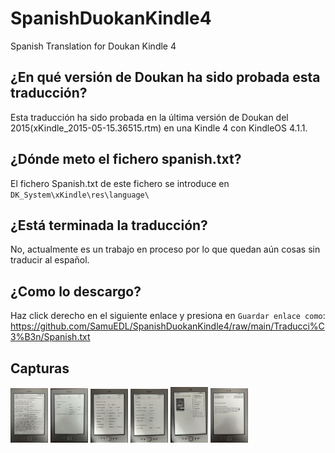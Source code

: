# SpanishDuokanKindle4
Spanish Translation for Doukan Kindle 4

## ¿En qué versión de Doukan ha sido probada esta traducción?

Esta traducción ha sido probada en la última versión de Doukan del 2015(xKindle_2015-05-15.36515.rtm) en una Kindle 4 con KindleOS 4.1.1.

## ¿Dónde meto el fichero spanish.txt?

El fichero Spanish.txt de este fichero se introduce en ` DK_System\xKindle\res\language\`

## ¿Está terminada la traducción?
No, actualmente es un trabajo en proceso por lo que quedan aún cosas sin traducir al español.

## ¿Como lo descargo?
Haz click derecho en el siguiente enlace y presiona en `Guardar enlace como`:
https://github.com/SamuEDL/SpanishDuokanKindle4/raw/main/Traducci%C3%B3n/Spanish.txt

## Capturas
<img src="https://github.com/SamuEDL/SpanishDuokanKindle4/blob/main/Imagenes/1.jpg?raw=true" width="60">
<img src="https://github.com/SamuEDL/SpanishDuokanKindle4/blob/main/Imagenes/2.jpg?raw=true" width="60">
<img src="https://github.com/SamuEDL/SpanishDuokanKindle4/blob/main/Imagenes/3.jpg?raw=true" width="60">
<img src="https://github.com/SamuEDL/SpanishDuokanKindle4/blob/main/Imagenes/4.jpg?raw=true" width="60">
<img src="https://github.com/SamuEDL/SpanishDuokanKindle4/blob/main/Imagenes/5.jpg?raw=true" width="60">
<img src="https://github.com/SamuEDL/SpanishDuokanKindle4/blob/main/Imagenes/6.jpg?raw=true" width="60">

